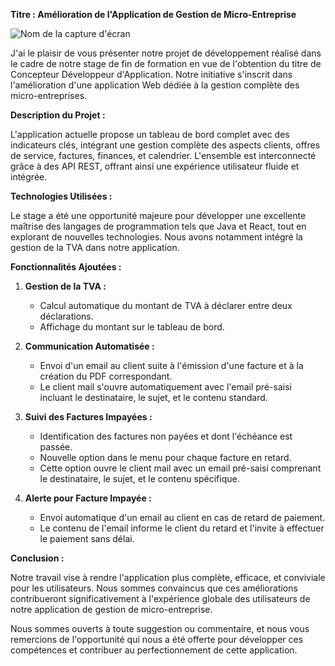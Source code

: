 

**Titre : Amélioration de l'Application de Gestion de Micro-Entreprise**

![Nom de la capture d'écran](Capture%20d’écran%202024-01-12%20à%2015.47.40.png)



J'ai  le plaisir de vous présenter notre projet de développement réalisé dans le cadre de notre stage de fin de formation en vue de l'obtention du titre de Concepteur Développeur d'Application. Notre initiative s'inscrit dans l'amélioration d'une application Web dédiée à la gestion complète des micro-entreprises. 

**Description du Projet :**

L'application actuelle propose un tableau de bord complet avec des indicateurs clés, intégrant une gestion complète des aspects clients, offres de service, factures, finances, et calendrier. L'ensemble est interconnecté grâce à des API REST, offrant ainsi une expérience utilisateur fluide et intégrée.

**Technologies Utilisées :**

Le stage a été une opportunité majeure pour développer une excellente maîtrise des langages de programmation tels que Java et React, tout en explorant de nouvelles technologies. Nous avons notamment intégré la gestion de la TVA dans notre application.

**Fonctionnalités Ajoutées :**

1. **Gestion de la TVA :**
   - Calcul automatique du montant de TVA à déclarer entre deux déclarations.
   - Affichage du montant sur le tableau de bord.

2. **Communication Automatisée :**
   - Envoi d'un email au client suite à l'émission d'une facture et à la création du PDF correspondant.
   - Le client mail s'ouvre automatiquement avec l'email pré-saisi incluant le destinataire, le sujet, et le contenu standard.

3. **Suivi des Factures Impayées :**
   - Identification des factures non payées et dont l'échéance est passée.
   - Nouvelle option dans le menu pour chaque facture en retard.
   - Cette option ouvre le client mail avec un email pré-saisi comprenant le destinataire, le sujet, et le contenu spécifique.

4. **Alerte pour Facture Impayée :**
   - Envoi automatique d'un email au client en cas de retard de paiement.
   - Le contenu de l'email informe le client du retard et l'invite à effectuer le paiement sans délai.

**Conclusion :**

Notre travail vise à rendre l'application plus complète, efficace, et conviviale pour les utilisateurs. Nous sommes convaincus que ces améliorations contribueront significativement à l'expérience globale des utilisateurs de notre application de gestion de micro-entreprise.

Nous sommes ouverts à toute suggestion ou commentaire, et nous vous remercions de l'opportunité qui nous a été offerte pour développer ces compétences et contribuer au perfectionnement de cette application.




